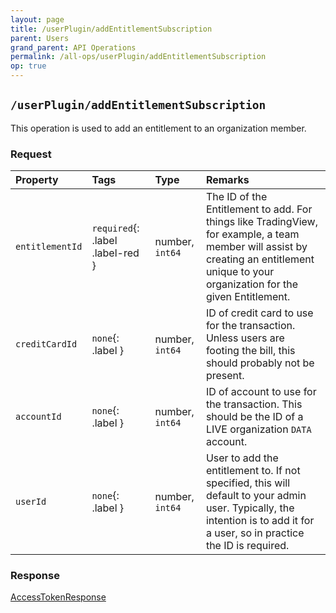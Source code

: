 ```yaml
---
layout: page
title: /userPlugin/addEntitlementSubscription
parent: Users
grand_parent: API Operations
permalink: /all-ops/userPlugin/addEntitlementSubscription
op: true
---
```


<script>
    window.addEventListener('load', () => {
        const TDV = Symbol.for('tdv-docs');
        const SiteStorage = window[TDV].SiteStorage;

        window[TDV].defineTryit({
            name: 'AddEntitlementSubscription',
            endpoint: '/userPlugin/addEntitlementSubscription',
            method: 'POST',
            params: {
                entitlementId: 0,
                '// creditCardId': 0,
                '// accountId': 0,
                '// userId': 0,
            }
        });

        window[TDV].buildCallouts(
            window[TDV].buildCallouts.defaultAuthWarning,
            window[TDV].buildCallouts.defaultVendorWarning,
        );
    });

</script>

<div id="vendor-warning"></div>

## `/userPlugin/addEntitlementSubscription`
This operation is used to add an entitlement to an organization member.

### Request

| Property | Tags | Type | Remarks
|:---------|:-----|:-----|:-------
| `entitlementId` | `required`{: .label .label-red } | number, `int64` | The ID of the Entitlement to add. For things like TradingView, for example, a team member will assist by creating an entitlement unique to your organization for the given Entitlement.
| `creditCardId` | `none`{: .label } | number, `int64` | ID of credit card to use for the transaction. Unless users are footing the bill, this should probably not be present.
| `accountId` | `none`{: .label } | number, `int64` | ID of account to use for the transaction. This should be the ID of a LIVE organization `DATA` account.
| `userId` | `none`{: .label } | number, `int64` | User to add the entitlement to. If not specified, this will default to your admin user. Typically, the intention is to add it for a user, so in practice the ID is required.

### Response
[AccessTokenResponse]({{site.baseurl}}/entity-system/index/AccessTokenResponse)


